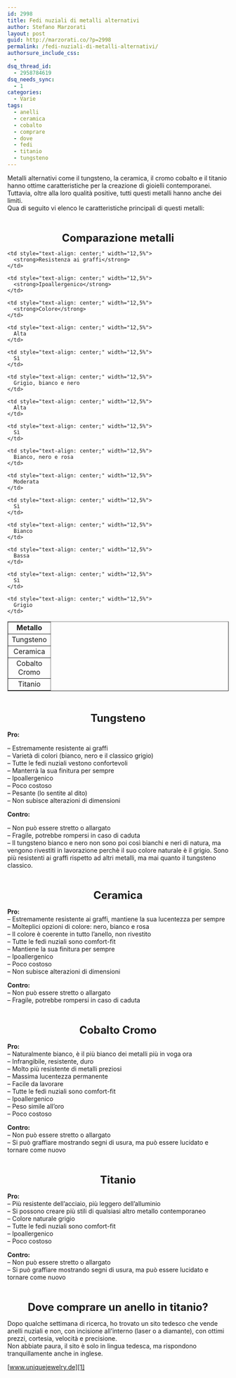 ```yaml
---
id: 2998
title: Fedi nuziali di metalli alternativi
author: Stefano Marzorati
layout: post
guid: http://marzorati.co/?p=2998
permalink: /fedi-nuziali-di-metalli-alternativi/
authorsure_include_css:
  - 
dsq_thread_id:
  - 2958784619
dsq_needs_sync:
  - 1
categories:
  - Varie
tags:
  - anelli
  - ceramica
  - cobalto
  - comprare
  - dove
  - fedi
  - titanio
  - tungsteno
---
```

Metalli alternativi come il tungsteno, la ceramica, il cromo cobalto e il titanio hanno ottime caratteristiche per la creazione di gioielli contemporanei.  
Tuttavia, oltre alla loro qualità positive, tutti questi metalli hanno anche dei limiti.  
Qua di seguito vi elenco le caratteristiche principali di questi metalli:

&nbsp;

<center>
  <span style="font-size: x-large;"><strong>Comparazione metalli</strong></span>
</center>

<center>
</center>

<center>
</center>

<table border="1" width="50%">
  <tr>
    <td style="text-align: center;" width="12,5%">
      <strong>Metallo</strong>
    </td>
    
    <td style="text-align: center;" width="12,5%">
      <strong>Resistenza ai graffi</strong>
    </td>
    
    <td style="text-align: center;" width="12,5%">
      <strong>Ipoallergenico</strong>
    </td>
    
    <td style="text-align: center;" width="12,5%">
      <strong>Colore</strong>
    </td>
  </tr>
  
  <tr>
    <td style="text-align: center;" width="12,5%">
      Tungsteno
    </td>
    
    <td style="text-align: center;" width="12,5%">
      Alta
    </td>
    
    <td style="text-align: center;" width="12,5%">
      Sì
    </td>
    
    <td style="text-align: center;" width="12,5%">
      Grigio, bianco e nero
    </td>
  </tr>
  
  <tr>
    <td style="text-align: center;" width="12,5%">
      Ceramica
    </td>
    
    <td style="text-align: center;" width="12,5%">
      Alta
    </td>
    
    <td style="text-align: center;" width="12,5%">
      Sì
    </td>
    
    <td style="text-align: center;" width="12,5%">
      Bianco, nero e rosa
    </td>
  </tr>
  
  <tr>
    <td style="text-align: center;" width="12,5%">
      Cobalto Cromo
    </td>
    
    <td style="text-align: center;" width="12,5%">
      Moderata
    </td>
    
    <td style="text-align: center;" width="12,5%">
      Sì
    </td>
    
    <td style="text-align: center;" width="12,5%">
      Bianco
    </td>
  </tr>
  
  <tr>
    <td style="text-align: center;" width="12,5%">
      Titanio
    </td>
    
    <td style="text-align: center;" width="12,5%">
      Bassa
    </td>
    
    <td style="text-align: center;" width="12,5%">
      Sì
    </td>
    
    <td style="text-align: center;" width="12,5%">
      Grigio
    </td>
  </tr>
</table>

&nbsp;

<center>
</center>

<center>
  <span style="font-size: x-large;"><strong>Tungsteno</strong></span>
</center>

**Pro:**

&#8211; Estremamente resistente ai graffi  
&#8211; Varietà di colori (bianco, nero e il classico grigio)  
&#8211; Tutte le fedi nuziali vestono confortevoli  
&#8211; Manterrà la sua finitura per sempre  
&#8211; Ipoallergenico  
&#8211; Poco costoso  
&#8211; Pesante (lo sentite al dito)  
&#8211; Non subisce alterazioni di dimensioni

**Contro:**

&#8211; Non può essere stretto o allargato  
&#8211; Fragile, potrebbe rompersi in caso di caduta  
&#8211; Il tungsteno bianco e nero non sono poi così bianchi e neri di natura, ma vengono rivestiti in lavorazione perchè il suo colore naturale è il grigio. Sono più resistenti ai graffi rispetto ad altri metalli, ma mai quanto il tungsteno classico.

&nbsp;

<center>
</center>

<center>
  <span style="font-size: x-large;"><strong>Ceramica</strong></span>
</center>

**Pro:**  
&#8211; Estremamente resistente ai graffi, mantiene la sua lucentezza per sempre  
&#8211; Molteplici opzioni di colore: nero, bianco e rosa  
&#8211; Il colore è coerente in tutto l&#8217;anello, non rivestito  
&#8211; Tutte le fedi nuziali sono comfort-fit  
&#8211; Mantiene la sua finitura per sempre  
&#8211; Ipoallergenico  
&#8211; Poco costoso  
&#8211; Non subisce alterazioni di dimensioni

**Contro:**  
&#8211; Non può essere stretto o allargato  
&#8211; Fragile, potrebbe rompersi in caso di caduta

&nbsp;

<center>
</center>

<center>
  <span style="font-size: x-large;"><strong>Cobalto Cromo</strong></span>
</center>

**Pro:**  
&#8211; Naturalmente bianco, è il più bianco dei metalli più in voga ora  
&#8211; Infrangibile, resistente, duro  
&#8211; Molto più resistente di metalli preziosi  
&#8211; Massima lucentezza permanente  
&#8211; Facile da lavorare  
&#8211; Tutte le fedi nuziali sono comfort-fit  
&#8211; Ipoallergenico  
&#8211; Peso simile all&#8217;oro  
&#8211; Poco costoso

**Contro:**  
&#8211; Non può essere stretto o allargato  
&#8211; Si può graffiare mostrando segni di usura, ma può essere lucidato e tornare come nuovo

&nbsp;

<center>
</center>

<center>
  <span style="font-size: x-large;"><strong>Titanio</strong></span>
</center>

**Pro:**  
&#8211; Più resistente dell&#8217;acciaio, più leggero dell&#8217;alluminio  
&#8211; Si possono creare più stili di qualsiasi altro metallo contemporaneo  
&#8211; Colore naturale grigio  
&#8211; Tutte le fedi nuziali sono comfort-fit  
&#8211; Ipoallergenico  
&#8211; Poco costoso

**Contro:**  
&#8211; Non può essere stretto o allargato  
&#8211; Si può graffiare mostrando segni di usura, ma può essere lucidato e tornare come nuovo

&nbsp;  


<center>
</center>

<center>
  <span style="font-size: x-large;"><strong>Dove comprare un anello in titanio?</strong></span>
</center>

Dopo qualche settimana di ricerca, ho trovato un sito tedesco che vende anelli nuziali e non, con incisione all&#8217;interno (laser o a diamante), con ottimi prezzi, cortesia, velocità e precisione.  
Non abbiate paura, il sito è solo in lingua tedesca, ma rispondono tranquillamente anche in inglese.

[www.uniquejewelry.de][1]

 [1]: http://www.uniquejewelry.de "uniquejewelry"
 
 <script async src="//pagead2.googlesyndication.com/pagead/js/adsbygoogle.js"></script>
<ins class="adsbygoogle"
     style="display:block"
     data-ad-client="ca-pub-2779664131593194"
     data-ad-slot="2588551865"
     data-ad-format="auto"></ins>
<script>
(adsbygoogle = window.adsbygoogle || []).push({});
</script>
